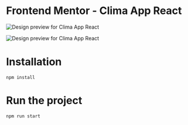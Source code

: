 # Frontend Mentor - Clima App React

![Design preview for Clima App React](./master/src/design/sample1.png)

![Design preview for Clima App React](./design/sample2.png)

# Installation 

`npm install`

# Run the project
`npm run start`
